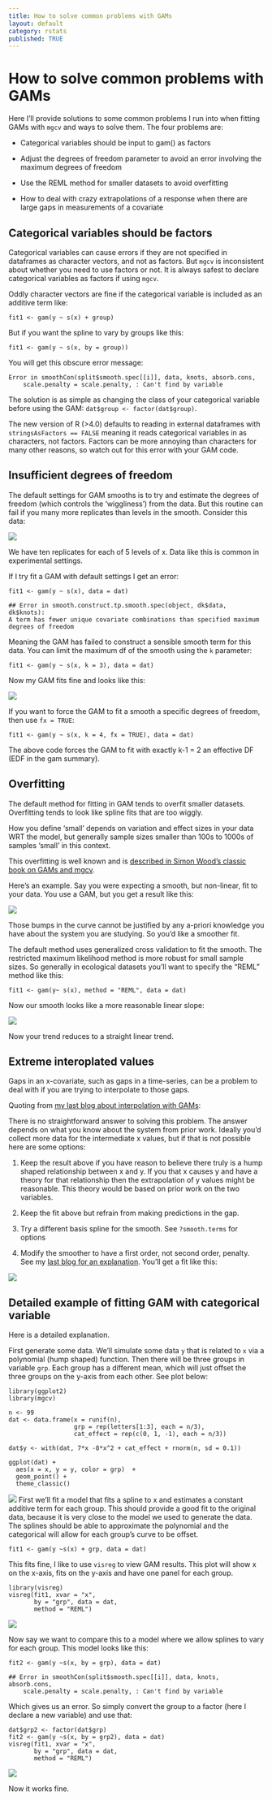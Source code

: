 ```yaml
---
title: How to solve common problems with GAMs
layout: default
category: rstats
published: TRUE
---
```


How to solve common problems with GAMs
======================================

Here I’ll provide solutions to some common problems I run into when
fitting GAMs with `mgcv` and ways to solve them. The four problems are:

-   Categorical variables should be input to gam() as factors

-   Adjust the degrees of freedom parameter to avoid an error involving
    the maximum degrees of freedom

-   Use the REML method for smaller datasets to avoid overfitting

-   How to deal with crazy extrapolations of a response when there are
    large gaps in measurements of a covariate

Categorical variables should be factors
---------------------------------------

Categorical variables can cause errors if they are not specified in
dataframes as character vectors, and not as factors. But `mgcv` is
inconsistent about whether you need to use factors or not. It is always
safest to declare categorical variables as factors if using `mgcv`.

Oddly character vectors are fine if the categorical variable is included
as an additive term like:

    fit1 <- gam(y ~ s(x) + group)

But if you want the spline to vary by groups like this:

    fit1 <- gam(y ~ s(x, by = group))

You will get this obscure error message:

    Error in smoothCon(split$smooth.spec[[i]], data, knots, absorb.cons,
        scale.penalty = scale.penalty, : Can't find by variable

The solution is as simple as changing the class of your categorical
variable before using the GAM: `dat$group <- factor(dat$group)`.

The new version of R (&gt;4.0) defaults to reading in external
dataframes with `stringsAsFactors == FALSE` meaning it reads categorical
variables in as characters, not factors. Factors can be more annoying
than characters for many other reasons, so watch out for this error with
your GAM code.

Insufficient degrees of freedom
-------------------------------

The default settings for GAM smooths is to try and estimate the degrees
of freedom (which controls the ‘wiggliness’) from the data. But this
routine can fail if you many more replicates than levels in the smooth.
Consider this data:

![](/images/2021-03-27-common-GAM-problems/unnamed-chunk-1-1.png)

We have ten replicates for each of 5 levels of x. Data like this is
common in experimental settings.

If I try fit a GAM with default settings I get an error:

    fit1 <- gam(y ~ s(x), data = dat)

    ## Error in smooth.construct.tp.smooth.spec(object, dk$data, dk$knots):
    A term has fewer unique covariate combinations than specified maximum
    degrees of freedom

Meaning the GAM has failed to construct a sensible smooth term for this
data. You can limit the maximum df of the smooth using the `k`
parameter:

    fit1 <- gam(y ~ s(x, k = 3), data = dat)

Now my GAM fits fine and looks like this:

![](/images/2021-03-27-common-GAM-problems/unnamed-chunk-4-1.png)

If you want to force the GAM to fit a smooth a specific degrees of
freedom, then use `fx = TRUE`:

    fit1 <- gam(y ~ s(x, k = 4, fx = TRUE), data = dat)

The above code forces the GAM to fit with exactly k-1 = 2 an effective
DF (EDF in the gam summary).

Overfitting
-----------

The default method for fitting in GAM tends to overfit smaller datasets.
Overfitting tends to look like spline fits that are too wiggly.

How you define ‘small’ depends on variation and effect sizes in your
data WRT the model, but generally sample sizes smaller than 100s to
1000s of samples ‘small’ in this context.

This overfitting is well known and is [described in Simon Wood’s classic
book on GAMs and
mgcv](https://www.routledge.com/Generalized-Additive-Models-An-Introduction-with-R-Second-Edition/Wood/p/book/9781498728331).

Here’s an example. Say you were expecting a smooth, but non-linear, fit
to your data. You use a GAM, but you get a result like this:

![](/images/2021-03-27-common-GAM-problems/unnamed-chunk-6-1.png)

Those bumps in the curve cannot be justified by any a-priori knowledge
you have about the system you are studying. So you’d like a smoother
fit.

The default method uses generalized cross validation to fit the smooth.
The restricted maximum likelihood method is more robust for small sample
sizes. So generally in ecological datasets you’ll want to specify the
“REML” method like this:

    fit1 <- gam(y~ s(x), method = "REML", data = dat)

Now our smooth looks like a more reasonable linear slope:

![](/images/2021-03-27-common-GAM-problems/unnamed-chunk-8-1.png)

Now your trend reduces to a straight linear trend.

Extreme interoplated values
---------------------------

Gaps in an x-covariate, such as gaps in a time-series, can be a problem
to deal with if you are trying to interpolate to those gaps.

Quoting from [my last blog about interpolation with
GAMs](https://www.seascapemodels.org/rstats/2021/03/27/GAMs-interpolation.html):

There is no straightforward answer to solving this problem. The answer
depends on what you know about the system from prior work. Ideally you’d
collect more data for the intermediate x values, but if that is not
possible here are some options:

1.  Keep the result above if you have reason to believe there truly is a
    hump shaped relationship between x and y. If you that x causes y and
    have a theory for that relationship then the extrapolation of y
    values might be reasonable. This theory would be based on prior work
    on the two variables.

2.  Keep the fit above but refrain from making predictions in the gap.

3.  Try a different basis spline for the smooth. See `?smooth.terms` for
    options

4.  Modify the smoother to have a first order, not second order,
    penalty. See my [last blog for an
    explanation](https://www.seascapemodels.org/rstats/2021/03/27/GAMs-interpolation.html).
    You’ll get a fit like this:  

![](//images/2021-03-27-GAMs-interpolation/unnamed-chunk-2-1.png)


Detailed example of fitting GAM with categorical variable
---------------------------------------------------------

Here is a detailed explanation.

First generate some data. We’ll simulate some data `y` that is related
to `x` via a polynomial (hump shaped) function. Then there will be three
groups in variable `grp`. Each group has a different mean, which will
just offset the three groups on the y-axis from each other. See plot
below:

    library(ggplot2)
    library(mgcv)

    n <- 99
    dat <- data.frame(x = runif(n),
                      grp = rep(letters[1:3], each = n/3),
                      cat_effect = rep(c(0, 1, -1), each = n/3))

    dat$y <- with(dat, 7*x -8*x^2 + cat_effect + rnorm(n, sd = 0.1))

    ggplot(dat) +
      aes(x = x, y = y, color = grp)  +
      geom_point() +
      theme_classic()

![](/images/2021-03-27-common-GAM-problems/unnamed-chunk-9-1.png) First
we’ll fit a model that fits a spline to x and estimates a constant
additive term for each group. This should provide a good fit to the
original data, because it is very close to the model we used to generate
the data. The splines should be able to approximate the polynomial and
the categorical will allow for each group’s curve to be offset.

    fit1 <- gam(y ~s(x) + grp, data = dat)

This fits fine, I like to use `visreg` to view GAM results. This plot
will show x on the x-axis, fits on the y-axis and have one panel for
each group.

    library(visreg)
    visreg(fit1, xvar = "x",
           by = "grp", data = dat,
           method = "REML")

![](/images/2021-03-27-common-GAM-problems/unnamed-chunk-11-1.png)

Now say we want to compare this to a model where we allow splines to
vary for each group. This model looks like this:

    fit2 <- gam(y ~s(x, by = grp), data = dat)

    ## Error in smoothCon(split$smooth.spec[[i]], data, knots, absorb.cons,
        scale.penalty = scale.penalty, : Can't find by variable

Which gives us an error. So simply convert the group to a factor (here I
declare a new variable) and use that:

    dat$grp2 <- factor(dat$grp)
    fit2 <- gam(y ~s(x, by = grp2), data = dat)
    visreg(fit1, xvar = "x",
           by = "grp", data = dat,
           method = "REML")

![](/images/2021-03-27-common-GAM-problems/unnamed-chunk-13-1.png)

Now it works fine.
